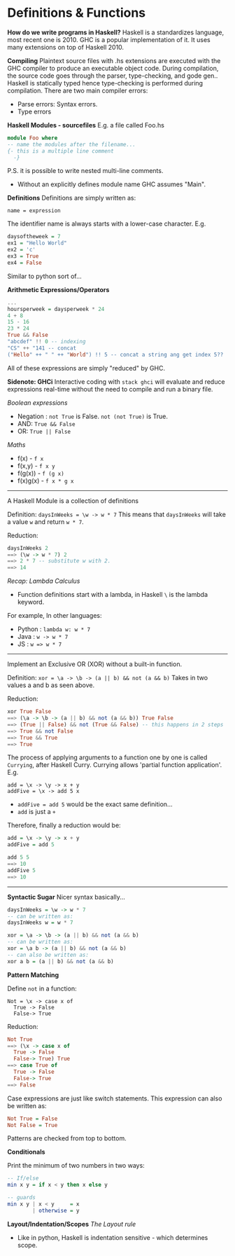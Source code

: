 # Definitions & Functions
**How do we write programs in Haskell?**
Haskell is a standardizes language, most recent one is 2010.
GHC is a popular implementation of it. It uses many extensions on top of Haskell 2010.
 
**Compiling**
Plaintext source files with .hs extensions are executed with the GHC compiler to produce an executable object code.
During compilation, the source code goes through the parser, type-checking, and gode gen.. Haskell is statically typed hence type-checking is performed during compilation.
There are two main compiler errors:
- Parse errors: Syntax errors.
- Type errors

**Haskell Modules - sourcefiles**
E.g. a file called Foo.hs
```hs
module Foo where 
-- name the modules after the filename...
{- this is a multiple line comment
  -}
```
P.S. it is possible to write nested multi-line comments.
- Without an explicitly defines module name GHC assumes "Main".

**Definitions**
Definitions are simply written as:
```
name = expression
```
The identifier name is always starts with a lower-case character.
E.g.
```hs
daysoftheweek = 7
ex1 = "Hello World"
ex2 = 'c'
ex3 = True
ex4 = False
```
Similar to python sort of...

**Arithmetic Expressions/Operators**
```hs
...
hoursperweek = daysperweek * 24
4 + 8
15 - 16
23 * 24
True && False
"abcdef" !! 0 -- indexing 
"CS" ++ "141 -- concat
("Hello" ++ " " ++ "World") !! 5 -- concat a string ang get index 5??
```
All of these expressions are simply "reduced" by GHC.

**Sidenote: GHCi**
Interactive coding with `stack ghci` will evaluate and reduce expressions real-time without the need to compile and run a binary file.

*Boolean expressions*
- Negation : `not True` is False. `not (not True)` is True.
- AND: `True && False`
- OR: `True || False`

*Maths*
- f(x) - `f x`
- f(x,y) - `f x y`
- f(g(x)) - `f (g x)`
- f(x)g(x) - `f x * g x`

---

A Haskell Module is a collection of definitions

Definition: `daysInWeeks = \w -> w * 7`
This means that `daysInWeeks` will take a value `w` and return `w * 7`.

Reduction:
```hs
daysInWeeks 2
==> (\w -> w * 7) 2
==> 2 * 7 -- substitute w with 2.
==> 14
```
 *Recap: Lambda Calculus*
 - Function definitions start with a lambda, in Haskell `\` is the lambda keyword.

 For example, In other languages:
 - Python : `lambda w: w * 7`
 - Java : `w -> w * 7`
 - JS : `w => w * 7`

---

Implement an Exclusive OR (XOR) without a built-in function.

Definition: `xor = \a -> \b -> (a || b) && not (a && b)`
Takes in two values a and b as seen above.

Reduction:
```hs
xor True False
==> (\a -> \b -> (a || b) && not (a && b)) True False
==> (True || False) && not (True && False) -- this happens in 2 steps
==> True && not False
==> True && True
==> True
```
The process of applying arguments to a function one by one is called `Currying`, after Haskell Curry.
Currying allows 'partial function application'.
E.g.
```
add = \x -> \y -> x + y
addFive = \x -> add 5 x 
```
- `addFive = add 5` would be the exact same definition...
- `add` is just a `+`

Therefore, finally a reduction would be:
```hs
add = \x -> \y -> x + y
addFive = add 5

add 5 5 
==> 10
addFive 5
==> 10
```
---

**Syntactic Sugar**
Nicer syntax basically...

```hs
daysInWeeks = \w -> w * 7
-- can be written as:
daysInWeeks w = w * 7
```
```hs
xor = \a -> \b -> (a || b) && not (a && b)
-- can be written as:
xor = \a b -> (a || b) && not (a && b)
-- can also be written as:
xor a b = (a || b) && not (a && b)
```

**Pattern Matching**

Define `not` in a function:
```
Not = \x -> case x of
  True -> False
  False-> True
```

Reduction:
```hs
Not True
==> (\x -> case x of
  True -> False
  False-> True) True 
==> case True of
  True -> False
  False-> True
==> False
```

Case expressions are just like switch statements. This expression can also be written as:
```hs
Not True = False
Not False = True
```

Patterns are checked from top to bottom.

**Conditionals**

Print the minimum of two numbers in two ways:
```hs
-- If/else
min x y = if x < y then x else y 
```

```hs
-- guards
min x y | x < y     = x 
        | otherwise = y
```

**Layout/Indentation/Scopes**
*The Layout rule*
- Like in python, Haskell is indentation sensitive - which determines scope.









